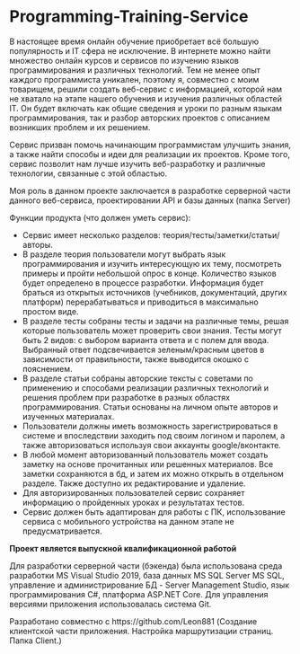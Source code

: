 # Programming-Training-Service
<p>В настоящее время онлайн обучение приобретает всё большую популярность и IT сфера не исключение. В интернете можно найти множество онлайн курсов и сервисов по изучению языков программирования и различных технологий. Тем не менее опыт каждого программиста уникален, поэтому я, совместно с моим товарищем, решили создать веб-сервис с информацией, которой нам не хватало на этапе нашего обучения и изучения различных областей IT. Он будет включать как общие сведения и уроки по разным языкам программирования, так и разбор авторских проектов с описанием возникших проблем и их решением.</p>
<p>Сервис призван помочь начинающим программистам улучшить знания, а также найти способы и идеи для реализации их проектов. Кроме того, сервис позволит нам лучше изучить веб-разработку и различные технологии, связанные с этой областью.</p>
<p>Моя роль в данном проекте заключается в разработке серверной части данного веб-сервиса, проектировании API и базы данных (папка Server)</p>
<p>Функции продукта (что должен уметь сервис):<p>
<ul>
<li>Сервис имеет несколько разделов: теория/тесты/заметки/статьи/авторы.</li>
<li>В разделе теория пользователи могут выбрать язык программирования и изучить интересующую их тему, посмотреть примеры и пройти небольшой опрос в конце. Количество языков будет определено в процессе разработки. Информация будет браться из открытых источников (учебников, документаций, других платформ) перерабатываться и приводиться в максимально простом виде.</li>
<li>В разделе тесты собраны тесты и задачи на различные темы, решая которые пользователь может проверить свои знания. Тесты могут быть 2 видов: с выбором варианта ответа и с полем для ввода. Выбранный ответ подсвечивается зеленым/красным цветов в зависимости от правильности, также выводится окошко с пояснением.</li>
<li>В разделе статьи собраны авторские тексты с советами по применению и способами реализации различных технологий и решения проблем при разработке в разных областях программирования. Статьи основаны на личном опыте авторов и изученных материалах.</li>
<li>Пользователи должны иметь возможность зарегистрироваться в системе и впоследствии заходить под своим логином и паролем, а также авторизоваться используя свои аккаунты google/вконтакте.</li>
<li>В любой момент авторизованный пользователь может создать заметку на основе прочитанных или решенных материалов.  Все заметки сохраняются в бд,  и затем их можно открыть в отдельном разделе. Также доступно их редактирование и удаление.</li>
<li>Для авторизированных пользователей сервис сохраняет информацию о пройденных уроках и результатах тестов.</li>
<li>Сервис должен быть адаптирован для работы с ПК, использование сервиса с мобильного устройства на данном этапе не предусматривается.</li>
</ul>

<p><b>Проект является выпускной квалификационной работой</b></p>
<p>Для разработки серверной части (бэкенда) была использована среда разработки MS Visual Studio 2019, база данных MS SQL Server MS SQL, управление и администрирование БД - Server Management Studio, язык программирования C#, платформа ASP.NET Core. Для управления версиями приложения использовалась система Git.</p>

<p>Разработано совместно с https://github.com/Leon881 (Создание клиентской части приложения. Настройка маршрутизации страниц. Папка Client.)</p>

